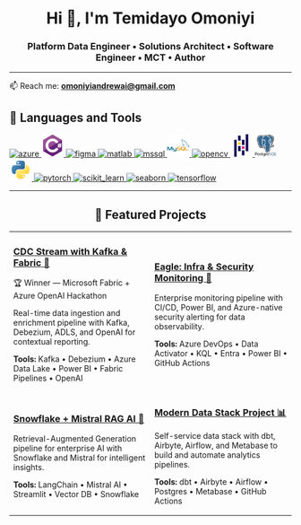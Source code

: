 <h1 align="center">Hi 👋, I'm Temidayo Omoniyi</h1>
<h3 align="center">Platform Data Engineer • Solutions Architect • Software Engineer • MCT • Author</h3>

---

📫 Reach me: **omoniyiandrewai@gmail.com**

## 🧰 Languages and Tools

<p align="left">
  <a href="https://azure.microsoft.com/" target="_blank" rel="noreferrer">
    <img src="https://www.vectorlogo.zone/logos/microsoft_azure/microsoft_azure-icon.svg" alt="azure" width="40" height="40"/>
  </a>
  <a href="https://www.w3schools.com/cs/" target="_blank" rel="noreferrer">
    <img src="https://raw.githubusercontent.com/devicons/devicon/master/icons/csharp/csharp-original.svg" alt="csharp" width="40" height="40"/>
  </a>
  <a href="https://www.figma.com/" target="_blank" rel="noreferrer">
    <img src="https://www.vectorlogo.zone/logos/figma/figma-icon.svg" alt="figma" width="40" height="40"/>
  </a>
  <a href="https://www.mathworks.com/" target="_blank" rel="noreferrer">
    <img src="https://upload.wikimedia.org/wikipedia/commons/2/21/Matlab_Logo.png" alt="matlab" width="40" height="40"/>
  </a>
  <a href="https://www.microsoft.com/en-us/sql-server" target="_blank" rel="noreferrer">
    <img src="https://www.svgrepo.com/show/303229/microsoft-sql-server-logo.svg" alt="mssql" width="40" height="40"/>
  </a>
  <a href="https://www.mysql.com/" target="_blank" rel="noreferrer">
    <img src="https://raw.githubusercontent.com/devicons/devicon/master/icons/mysql/mysql-original-wordmark.svg" alt="mysql" width="40" height="40"/>
  </a>
  <a href="https://opencv.org/" target="_blank" rel="noreferrer">
    <img src="https://www.vectorlogo.zone/logos/opencv/opencv-icon.svg" alt="opencv" width="40" height="40"/>
  </a>
  <a href="https://pandas.pydata.org/" target="_blank" rel="noreferrer">
    <img src="https://raw.githubusercontent.com/devicons/devicon/2ae2a900d2f041da66e950e4d48052658d850630/icons/pandas/pandas-original.svg" alt="pandas" width="40" height="40"/>
  </a>
  <a href="https://www.postgresql.org" target="_blank" rel="noreferrer">
    <img src="https://raw.githubusercontent.com/devicons/devicon/master/icons/postgresql/postgresql-original-wordmark.svg" alt="postgresql" width="40" height="40"/>
  </a>
  <a href="https://www.python.org" target="_blank" rel="noreferrer">
    <img src="https://raw.githubusercontent.com/devicons/devicon/master/icons/python/python-original.svg" alt="python" width="40" height="40"/>
  </a>
  <a href="https://pytorch.org/" target="_blank" rel="noreferrer">
    <img src="https://www.vectorlogo.zone/logos/pytorch/pytorch-icon.svg" alt="pytorch" width="40" height="40"/>
  </a>
  <a href="https://scikit-learn.org/" target="_blank" rel="noreferrer">
    <img src="https://upload.wikimedia.org/wikipedia/commons/0/05/Scikit_learn_logo_small.svg" alt="scikit_learn" width="40" height="40"/>
  </a>
  <a href="https://seaborn.pydata.org/" target="_blank" rel="noreferrer">
    <img src="https://seaborn.pydata.org/_images/logo-mark-lightbg.svg" alt="seaborn" width="40" height="40"/>
  </a>
  <a href="https://www.tensorflow.org" target="_blank" rel="noreferrer">
    <img src="https://www.vectorlogo.zone/logos/tensorflow/tensorflow-icon.svg" alt="tensorflow" width="40" height="40"/>
  </a>
</p>

---

<h2 align="center">🚀 Featured Projects</h2>

<table>
  <tr>
    <td width="50%">
      <h3><a href="https://github.com/kiddojazz/CDC_Stream_Kafka_Fabric">CDC Stream with Kafka & Fabric 🔁</a></h3>
      <p>🏆 Winner — Microsoft Fabric + Azure OpenAI Hackathon</p>
      <p>Real-time data ingestion and enrichment pipeline with Kafka, Debezium, ADLS, and OpenAI for contextual reporting.</p>
      <p><strong>Tools:</strong> Kafka • Debezium • Azure Data Lake • Power BI • Fabric Pipelines • OpenAI</p>
    </td>
    <td width="50%">
      <h3><a href="https://github.com/kiddojazz/Eagle-Data-Infrastructure-and-Security-Monitoring">Eagle: Infra & Security Monitoring 🦅</a></h3>
      <p>Enterprise monitoring pipeline with CI/CD, Power BI, and Azure-native security alerting for data observability.</p>
      <p><strong>Tools:</strong> Azure DevOps • Data Activator • KQL • Entra • Power BI • GitHub Actions</p>
    </td>
  </tr>
  <tr>
    <td width="50%">
      <h3><a href="https://github.com/kiddojazz/Snowflake-Mistral-Project-RAG">Snowflake + Mistral RAG AI 🤖</a></h3>
      <p>Retrieval-Augmented Generation pipeline for enterprise AI with Snowflake and Mistral for intelligent insights.</p>
      <p><strong>Tools:</strong> LangChain • Mistral AI • Streamlit • Vector DB • Snowflake</p>
    </td>
    <td width="50%">
      <h3><a href="https://github.com/kiddojazz/ModernDataStackProject">Modern Data Stack Project 📊</a></h3>
      <p>Self-service data stack with dbt, Airbyte, Airflow, and Metabase to build and automate analytics pipelines.</p>
      <p><strong>Tools:</strong> dbt • Airbyte • Airflow • Postgres • Metabase • GitHub Actions</p>
    </td>
  </tr>
</table>
